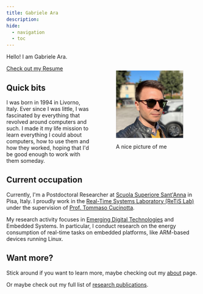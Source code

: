 ```yaml
---
title: Gabriele Ara
description:
hide:
  - navigation
  - toc
---
```


<style>
#about-profile {
  float: right;
  width: 35%;
  margin-left: 5em;
  margin-bottom: 5em;
}

#about-profile::after {
  content: "";
  clear: both;
  display: table;
}

#about-profile .square {
  position: relative;
  width: 100%;
  overflow: hidden;

}

#about-profile .square:after {
  content: "";
  display: block;
  padding-bottom: 100%;

}

#about-profile img {
  position: absolute;
  top: 50%;
  left: 50%;
  transform: translateX(-50%) translateY(-50%);
  width: 100%;
}

#about-profile figcaption {
  margin-top: 1em;
  text-align: left;
}

/* FIXME: absolute arbitrary number */
@media screen and (max-width: 700px) {
  #about-profile {
    float: none;
    width: 75%;
    margin-left: auto;
    margin-right: auto;
    margin-bottom: 1.5em;
  }

  #about-profile .square {
    border-radius: 50%;
    width: 60%;
    margin: auto;
  }

  #about-profile figcaption {
    text-align: center;
  }
}
</style>

Hello! I am Gabriele Ara.

<figure id="about-profile">
  <div class="square">
    <img src="../assets/images/profile.jpg" alt="Yup, that's me!" title="Yup, that's me!">
  </div>
  <figcaption class='caption'>A nice picture of me</figcaption>
</figure>

<!-- ## I'm looking for a new occupation -->

<a class='md-button md-button--primary upper' href='curriculum.html'>
  Check out my Resume
</a>

## Quick bits

I was born in 1994 in Livorno, Italy.
Ever since I was little, I was fascinated by everything that revolved around computers and such. I made it my life mission to learn everything I could about computers, how to use them and how they worked, hoping that I'd be good enough to work with them someday.

## Current occupation

Currently, I'm a Postdoctoral Researcher at [Scuola Superiore Sant'Anna](http://www.santannapisa.it) in Pisa, Italy. I proudly work in the [Real-Time Systems Laboratory (ReTiS Lab)](http://retis.santannapisa.it) under the supervision of [Prof. Tommaso Cucinotta](http://retis.sssup.it/~tommaso).

My research activity focuses in [Emerging Digital Technologies](http://www.santannapisa.it/en/education/international-phd-course-emerging-digital-technologies) and Embedded Systems. In particular, I conduct research on the energy consumption of real-time tasks on embedded platforms, like ARM-based devices running Linux.

## Want more?

Stick around if you want to learn more, maybe checking out my [about](about) page.

Or maybe check out my full list of [research publications](publications).
